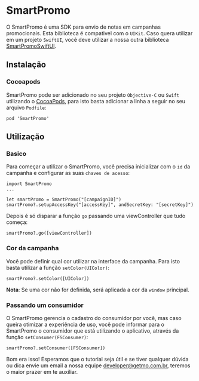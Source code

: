 # SmartPromo
O SmartPromo é uma SDK para envio de notas em campanhas promocionais.
Esta biblioteca é compativel com o `UIKit`. Caso quera utilizar em um projeto `SwiftUI`, você deve utilizar a nossa outra biblioteca [SmartPromoSwiftUI](https://github.com/Getmo-Inc/SmartPromoSwiftUI).

## Instalação
### Cocoapods
SmartPromo pode ser adicionado no seu projeto `Objective-C` ou `Swift` utilizando o  [CocoaPods](https://cocoapods.org), para isto basta adicionar a linha a seguir no seu arquivo `Podfile`:

    pod 'SmartPromo'

## Utilização
### Basico
Para começar a utilizar o SmartPromo, você precisa inicializar com o `id` da campanha e configurar as suas `chaves de acesso`:

    import SmartPromo
    ...

    let smartPromo = SmartPromo("[campaignID]")
    smartPromo?.setupAccessKey("[accessKey]", andSecretKey: "[secretKey]")
    
Depois é só disparar a função `go` passando uma viewController que tudo começa:

    smartPromo?.go([viewController])
    
### Cor da campanha
Você pode definir qual cor utilizar na interface da campanha. Para isto basta utilizar a função `setColor(UIColor)`:

    smartPromo?.setColor([UIColor])
    
**Nota**: Se uma cor não for definida, será aplicada a cor da `window` principal.
  
### Passando um consumidor
O SmartPromo gerencia o cadastro do consumidor por você, mas caso queira otimizar a experiência de uso, você pode informar para o SmartPromo o consumidor que está utilizando o aplicativo, através da função `setConsumer(FSConsumer)`: 

    smartPromo?.setConsumer([FSConsumer])

  
  
Bom era isso! Esperamos que o tutorial seja útil e se tiver qualquer dúvida ou dica envie um email a nossa equipe developer@getmo.com.br, teremos o maior prazer em te auxiliar.
